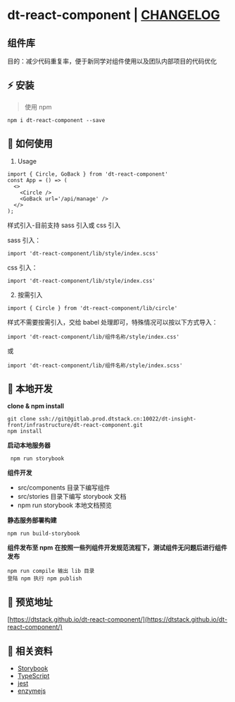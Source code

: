 # dt-react-component | [CHANGELOG](./CHANGELOG.md)

## 组件库

目的：减少代码重复率，便于新同学对组件使用以及团队内部项目的代码优化

## :zap: 安装

> 使用 npm

```plain
npm i dt-react-component --save
```

## :book: 如何使用

1. Usage

```plain
import { Circle, GoBack } from 'dt-react-component'
const App = () => (
  <>
    <Circle />
    <GoBack url='/api/manage' />
  </>
);
```

样式引入-目前支持 sass 引入或 css 引入

sass 引入：

```plain
import 'dt-react-component/lib/style/index.scss'
```

css 引入：

```plain
import 'dt-react-component/lib/style/index.css'
```

2. 按需引入

```plain
import { Circle } from 'dt-react-component/lib/circle'
```

样式不需要按需引入，交给 babel 处理即可，特殊情况可以按以下方式导入：

```plain
import 'dt-react-component/lib/组件名称/style/index.css'
```

或

```plain
import 'dt-react-component/lib/组件名称/style/index.scss'
```

## :wrench: 本地开发

**clone & npm install**

```plain
git clone ssh://git@gitlab.prod.dtstack.cn:10022/dt-insight-front/infrastructure/dt-react-component.git
npm install
```

**启动本地服务器**

```plain
 npm run storybook
```

**组件开发**

- src/components 目录下编写组件
- src/stories 目录下编写 storybook 文档
- npm run storybook 本地文档预览

**静态服务部署构建**

```plain
npm run build-storybook
```

**组件发布至 npm** **在按照一些列组件开发规范流程下，测试组件无问题后进行组件发布**

```plain
npm run compile 输出 lib 目录
登陆 npm 执行 npm publish
```

## :ferris_wheel: 预览地址

[https://dtstack.github.io/dt-react-component/](https://dtstack.github.io/dt-react-component/)

## :blue_book: 相关资料

- [Storybook](https://storybook.js.org/)
- [TypeScript](https://www.typescriptlang.org/)
- [jest](https://jestjs.io/)
- [enzymejs](https://enzymejs.github.io/enzyme/)
